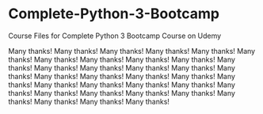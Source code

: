# Complete-Python-3-Bootcamp
Course Files for Complete Python 3 Bootcamp Course on Udemy

Many thanks!
Many thanks!
Many thanks!
Many thanks!
Many thanks!
Many thanks!
Many thanks!
Many thanks!
Many thanks!
Many thanks!
Many thanks!
Many thanks!
Many thanks!
Many thanks!
Many thanks!
Many thanks!
Many thanks!
Many thanks!
Many thanks!
Many thanks!
Many thanks!
Many thanks!
Many thanks!
Many thanks!
Many thanks!
Many thanks!
Many thanks!
Many thanks!
Many thanks!
Many thanks!
Many thanks!
Many thanks!
Many thanks!
Many thanks!
